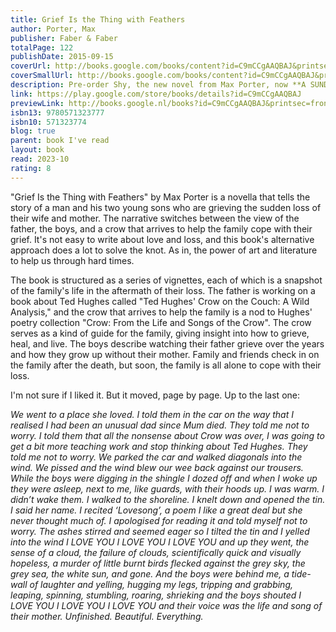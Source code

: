 ```yaml
---
title: Grief Is the Thing with Feathers
author: Porter, Max
publisher: Faber & Faber
totalPage: 122
publishDate: 2015-09-15
coverUrl: http://books.google.com/books/content?id=C9mCCgAAQBAJ&printsec=frontcover&img=1&zoom=1&edge=curl&source=gbs_api
coverSmallUrl: http://books.google.com/books/content?id=C9mCCgAAQBAJ&printsec=frontcover&img=1&zoom=5&edge=curl&source=gbs_api
description: Pre-order Shy, the new novel from Max Porter, now **A SUNDAY TIMES TOP 100 NOVEL OF THE TWENTY-FIRST CENTURYWinner of the 2016 International Dylan Thomas Prize and the Sunday Times/Peter, Fraser + Dunlop Young Writer of the Year award and shortlisted for the Guardian First Book Award and the Goldsmiths Prize.'Amazing and unforgettable.' THE TIMES 'Dazzlyingly good.' ROBERT MACFARLANE'Unlike anything I've read before.' GUARDIANIn a London flat, two young boys face the unbearable sadness of their mother's sudden death. Their father, a Ted Hughes scholar and scruffy romantic, imagines a future of well-meaning visitors and emptiness. In this moment of despair they are visited by Crow - antagonist, trickster, healer, babysitter. This sentimental bird is drawn to the grieving family and threatens to stay until they no longer need him. This extraordinary debut, full of unexpected humour and emotional truth, marks the arrival of a thrilling and significant new talent.
link: https://play.google.com/store/books/details?id=C9mCCgAAQBAJ
previewLink: http://books.google.nl/books?id=C9mCCgAAQBAJ&printsec=frontcover&dq=max+porter,+grief+is+the+thing+with+feathers&hl=&as_pt=BOOKS&cd=3&source=gbs_api
isbn13: 9780571323777
isbn10: 571323774
blog: true
parent: book I've read
layout: book
read: 2023-10
rating: 8
---
```

  
"Grief Is the Thing with Feathers" by Max Porter is a novella that tells the story of a man and his two young sons who are grieving the sudden loss of their wife and mother. The narrative switches between the view of the father, the boys, and a crow that arrives to help the family cope with their grief.  It's not easy to write about love and loss, and this book's alternative approach does a lot to solve the knot.  As in, the power of art and literature to help us through hard times.  
  
The book is structured as a series of vignettes, each of which is a snapshot of the family's life in the aftermath of their loss. The father is working on a book about Ted Hughes called "Ted Hughes' Crow on the Couch: A Wild Analysis," and the crow that arrives to help the family is a nod to Hughes' poetry collection "Crow: From the Life and Songs of the Crow". The crow serves as a kind of guide for the family, giving insight into how to grieve, heal, and live. The boys describe watching their father grieve over the years and how they grow up without their mother. Family and friends check in on the family after the death, but soon, the family is all alone to cope with their loss.  
  
I'm not sure if I liked it.  But it moved, page by page. Up to the last one:  
  
_We went to a place she loved. I told them in the car on the way that I realised I had been an unusual dad since Mum died. They told me not to worry. I told them that all the nonsense about Crow was over, I was going to get a bit more teaching work and stop thinking about Ted Hughes. They told me not to worry. We parked the car and walked diagonals into the wind. We pissed and the wind blew our wee back against our trousers. While the boys were digging in the shingle I dozed off and when I woke up they were asleep, next to me, like guards, with their hoods up. I was warm. I didn’t wake them. I walked to the shoreline. I knelt down and opened the tin. I said her name. I recited ‘Lovesong’, a poem I like a great deal but she never thought much of. I apologised for reading it and told myself not to worry. The ashes stirred and seemed eager so I tilted the tin and I yelled into the wind I LOVE YOU I LOVE YOU I LOVE YOU and up they went, the sense of a cloud, the failure of clouds, scientifically quick and visually hopeless, a murder of little burnt birds flecked against the grey sky, the grey sea, the white sun, and gone. And the boys were behind me, a tide-wall of laughter and yelling, hugging my legs, tripping and grabbing, leaping, spinning, stumbling, roaring, shrieking and the boys shouted I LOVE YOU I LOVE YOU I LOVE YOU and their voice was the life and song of their mother. Unfinished. Beautiful. Everything._  
